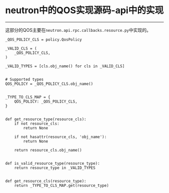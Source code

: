 # neutron中的QOS实现源码-**api中的实现**

------------------------------------------------------

这部分的QOS主要在`neutron.api.rpc.callbacks.resource.py`中实现的。


```
_QOS_POLICY_CLS = policy.QosPolicy

_VALID_CLS = (
    _QOS_POLICY_CLS,
)

_VALID_TYPES = [cls.obj_name() for cls in _VALID_CLS]


# Supported types
QOS_POLICY = _QOS_POLICY_CLS.obj_name()


_TYPE_TO_CLS_MAP = {
    QOS_POLICY: _QOS_POLICY_CLS,
}


def get_resource_type(resource_cls):
    if not resource_cls:
        return None

    if not hasattr(resource_cls, 'obj_name'):
        return None

    return resource_cls.obj_name()


def is_valid_resource_type(resource_type):
    return resource_type in _VALID_TYPES


def get_resource_cls(resource_type):
    return _TYPE_TO_CLS_MAP.get(resource_type)

```




